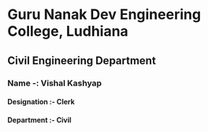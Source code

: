 # Guru Nanak Dev Engineering College, Ludhiana
   ## Civil Engineering Department
 ###  Name -:  Vishal Kashyap
  #### Designation :-  Clerk
  #### Department :-  Civil
   
   
   
   
   
   
   
   
   
   
   
